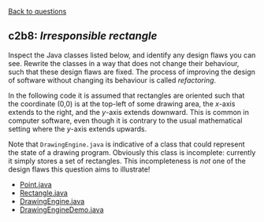 [Back to questions](../README.md)

## c2b8: *Irresponsible rectangle*

Inspect the Java classes listed below, and identify any design flaws you can
see.
Rewrite the classes in a way that does not change their behaviour,
such that these design flaws are fixed.  The process of improving the
design of software without changing its behaviour is called *refactoring*.

In the following code it is assumed that rectangles are oriented such that the
coordinate (0,0) is at the top-left of some drawing area, the *x*-axis extends to the right,
and the *y*-axis extends downward.  This is common in computer software, even though it is
contrary to the usual mathematical setting where the *y*-axis extends upwards.

Note that `DrawingEngine.java` is indicative of a class that could
represent the state of a drawing program.  Obviously this class is incomplete:
currently it simply stores a set of rectangles.  This incompleteness is *not*
one of the design flaws this question aims to illustrate!

* [Point.java](../solutions/code/tutorialquestions/questionc2b8/beforerefactoring/Point.java)
* [Rectangle.java](../solutions/code/tutorialquestions/questionc2b8/beforerefactoring/Rectangle.java)
* [DrawingEngine.java](../solutions/code/tutorialquestions/questionc2b8/beforerefactoring/DrawingEngine.java)
* [DrawingEngineDemo.java](../solutions/code/tutorialquestions/questionc2b8/beforerefactoring/DrawingEngineDemo.java)
